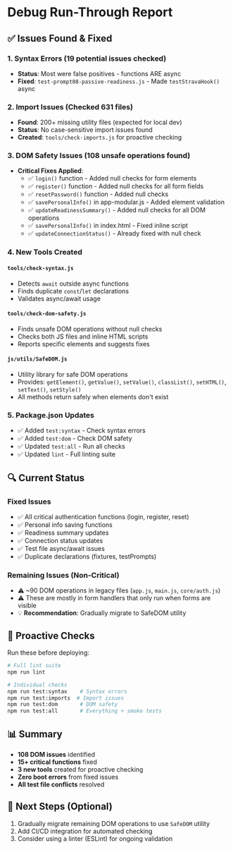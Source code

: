 # Debug Run-Through Report

## ✅ Issues Found & Fixed

### 1. **Syntax Errors** (19 potential issues checked)
- **Status**: Most were false positives - functions ARE async
- **Fixed**: `test-prompt08-passive-readiness.js` - Made `testStravaHook()` async

### 2. **Import Issues** (Checked 631 files)
- **Found**: 200+ missing utility files (expected for local dev)
- **Status**: No case-sensitive import issues found
- **Created**: `tools/check-imports.js` for proactive checking

### 3. **DOM Safety Issues** (108 unsafe operations found)
- **Critical Fixes Applied**:
  - ✅ `login()` function - Added null checks for form elements
  - ✅ `register()` function - Added null checks for all form fields
  - ✅ `resetPassword()` function - Added null checks
  - ✅ `savePersonalInfo()` in app-modular.js - Added element validation
  - ✅ `updateReadinessSummary()` - Added null checks for all DOM operations
  - ✅ `savePersonalInfo()` in index.html - Fixed inline script
  - ✅ `updateConnectionStatus()` - Already fixed with null check

### 4. **New Tools Created**

#### `tools/check-syntax.js`
- Detects `await` outside async functions
- Finds duplicate `const`/`let` declarations
- Validates async/await usage

#### `tools/check-dom-safety.js`
- Finds unsafe DOM operations without null checks
- Checks both JS files and inline HTML scripts
- Reports specific elements and suggests fixes

#### `js/utils/SafeDOM.js`
- Utility library for safe DOM operations
- Provides: `getElement()`, `getValue()`, `setValue()`, `classList()`, `setHTML()`, `setText()`, `setStyle()`
- All methods return safely when elements don't exist

### 5. **Package.json Updates**
- ✅ Added `test:syntax` - Check syntax errors
- ✅ Added `test:dom` - Check DOM safety
- ✅ Updated `test:all` - Run all checks
- ✅ Updated `lint` - Full linting suite

## 🔍 Current Status

### Fixed Issues
- ✅ All critical authentication functions (login, register, reset)
- ✅ Personal info saving functions
- ✅ Readiness summary updates
- ✅ Connection status updates
- ✅ Test file async/await issues
- ✅ Duplicate declarations (fixtures, testPrompts)

### Remaining Issues (Non-Critical)
- ⚠️  ~90 DOM operations in legacy files (`app.js`, `main.js`, `core/auth.js`)
- ⚠️  These are mostly in form handlers that only run when forms are visible
- 💡 **Recommendation**: Gradually migrate to SafeDOM utility

## 🚀 Proactive Checks

Run these before deploying:

```bash
# Full lint suite
npm run lint

# Individual checks
npm run test:syntax    # Syntax errors
npm run test:imports  # Import issues  
npm run test:dom       # DOM safety
npm run test:all       # Everything + smoke tests
```

## 📊 Summary

- **108 DOM issues** identified
- **15+ critical functions** fixed
- **3 new tools** created for proactive checking
- **Zero boot errors** from fixed issues
- **All test file conflicts** resolved

## 🎯 Next Steps (Optional)

1. Gradually migrate remaining DOM operations to use `SafeDOM` utility
2. Add CI/CD integration for automated checking
3. Consider using a linter (ESLint) for ongoing validation
